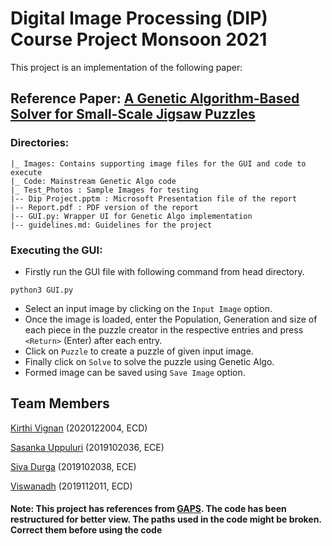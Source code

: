 # Digital Image Processing (DIP) Course Project Monsoon 2021

This project is an implementation of the following paper:
## Reference Paper: [A Genetic Algorithm-Based Solver for Small-Scale Jigsaw Puzzles](https://link.springer.com/content/pdf/10.1007%2F978-3-030-53956-6_32.pdf)

### Directories:
```
|_ Images: Contains supporting image files for the GUI and code to execute
|_ Code: Mainstream Genetic Algo code
|_ Test_Photos : Sample Images for testing 
|-- Dip Project.pptm : Microsoft Presentation file of the report
|-- Report.pdf : PDF version of the report
|-- GUI.py: Wrapper UI for Genetic Algo implementation
|-- guidelines.md: Guidelines for the project
```

<!-- ### Setting up the environment:

```bash
$ cd Code
$ pip3 install -r requirements.txt
$ sudo apt-get install python-tk
```

Install project in editable mode:

```bash
$ pip3 install -e .
```
 -->
### Executing the GUI:
- Firstly run the GUI file with following command from head directory.
```
python3 GUI.py
```
- Select an input image by clicking on the ```Input Image``` option.
- Once the image is loaded, enter the Population, Generation and size of each piece in the puzzle creator in the respective entries and press ```<Return>``` (Enter) after each entry.
- Click on ```Puzzle``` to create a puzzle of given input image.
- Finally click on ```Solve``` to solve the puzzle using Genetic Algo.
- Formed image can be saved using ```Save Image``` option. 


## Team Members

[Kirthi Vignan](https://github.com/kirthivignan) (2020122004, ECD)

[Sasanka Uppuluri](https://github.com/sasankauppuluri) (2019102036, ECE) 

[Siva Durga](https://github.com/sivadurga-web) (2019102038, ECE) 

[Viswanadh](https://github.com/VIS-WA)  (2019112011, ECD) 

#### Note: This project has references from [GAPS](https://github.com/nemanja-m/gaps). The code has been restructured for better view. The paths used in the code might be broken. Correct them before using the code
